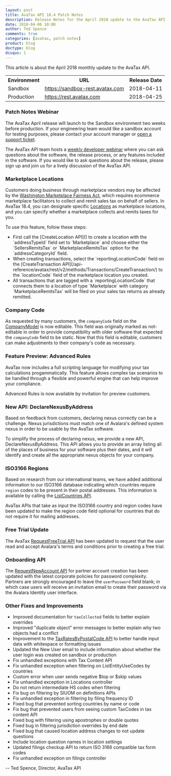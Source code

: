 ```yaml
---
layout: post
title: AvaTax API 18.4 Patch Notes
description: Release Notes for the April 2018 update to the AvaTax API
date: 2018-04-06 10:00
author: Ted Spence
comments: true
categories: [avatax, patch notes]
product: blog
doctype: blog
disqus: 1
---
```


This article is about the April 2018 monthly update to the AvaTax API.

<div class="mobile-table">
    <table class="styled-table">
        <tr>
            <th>Environment</th>
            <th>URL</th>
            <th>Release Date</th>
        </tr>
        <tr>
            <td>Sandbox</td>
            <td><a href="https://sandbox-rest.avatax.com">https://sandbox-rest.avatax.com</a></td>
            <td>2018-04-11</td>
        </tr>
        <tr>
            <td>Production</td>
            <td><a href="https://rest.avatax.com">https://rest.avatax.com</a></td>
            <td>2018-04-25</td>
        </tr>
    </table>
</div>

<h3>Patch Notes Webinar</h3>

The AvaTax April release will launch to the Sandbox environment two weeks before production. If your engineering team would like a sandbox account for testing purposes, please contact your account manager or [open a support ticket](https://help.avalara.com/Directory/Contact_Avalara/Submit_a_Case).

The AvaTax API team hosts a [weekly developer webinar](https://developer.avalara.com/resources/webinars/) where you can ask questions about the software, the release process, or any features included in the software.  If you would like to ask questions about the release, please sign up and join us for a lively discussion of the AvaTax API.

<h3>Marketplace Locations</h3>

Customers doing business through marketplace vendors may be affected by the [Washington Marketplace Fairness Act](https://dor.wa.gov/marketplacefairness), which requires ecommerce marketplace facilitators to collect and remit sales tax on behalf of sellers.  In AvaTax 18.4, you can designate specific [Locations](/api-reference/avatax/rest/v2/methods/Locations/) as marketplace locations, and you can specify whether a marketplace collects and remits taxes for you.

To use this feature, follow these steps:

<ul class="normal">
    <li>First call the [CreateLocation API]() to create a location with the `addressTypeId` field set to  `Marketplace` and choose either the `SellersRemitsTax` or `MarketplaceRemitsTax` option for the `addressCategoryId` field.</li>
    <li>When creating transactions, select the `reportingLocationCode` field on the [CreateTransaction API](/api-reference/avatax/rest/v2/methods/Transactions/CreateTransaction/) to the `locationCode` field of the marketplace location you created.</li>
    <li>All transactions that are tagged with a `reportingLocationCode` that connects them to a location of type `Marketplace` with category `MarketplaceRemitsTax` will be filed on your sales tax returns as already remitted.</li>
</ul>

<h3>Company Code</h3>

As requested by many customers, the `companyCode` field on the [CompanyModel](/api-reference/avatax/rest/v2/models/CompanyModel/) is now editable.  This field was originally marked as not-editable in order to provide compatibility with older software that expected the `companyCode` field to be static.  Now that this field is editable, customers can make adjustments to their company's code as necessary.

<h3>Feature Preview: Advanced Rules</h3>

AvaTax now includes a full scripting language for modifying your tax calculations progammatically.  This feature allows complex tax scenarios to be handled through a flexible and powerful engine that can help improve your compliance.

Advanced Rules is now available by invitation for preview customers.

<h3>New API: DeclareNexusByAddress</h3>

Based on feedback from customers, declaring nexus correctly can be a challenge.  Nexus jurisdictions must match one of Avalara's defined system nexus in order to be usable by the AvaTax software.

To simplify the process of declaring nexus, we provide a new API, DeclareNexusByAddress.  This API allows you to provide an array listing all of the places of business for your software plus their dates, and it will identify and create all the appropriate nexus objects for your company.

<h3>ISO3166 Regions</h3>

Based on research from our international teams, we have added additional information to our ISO3166 database indicating which countries require `region` codes to be present in their postal addresses.  This information is available by calling the [ListCountries API](/api-reference/avatax/rest/v2/methods/Definitions/ListCountries/).

AvaTax APIs that take as input the ISO3166 country and region codes have been updated to make the region code field optional for countries that do not require it for mailing addresses.

<h3>Free Trial Update</h3>

The AvaTax [RequestFreeTrial API](/api-reference/avatax/rest/v2/methods/Free/RequestFreeTrial/) has been updated to request that the user read and accept Avalara's terms and conditions prior to creating a free trial.

<h3>Onboarding API</h3>

The [RequestNewAccount API](/api-reference/avatax/rest/v2/methods/Onboarding/RequestNewAccount/) for partner account creation has been updated with the latest corporate policies for password complexity.  Partners are strongly encouraged to leave the `userPassword` field blank; in which case users will receive an invitation email to create their password via the Avalara Identity user interface.

<h3>Other Fixes and Improvements</h3>

<ul class="normal">
    <li>Improved documentation for <code class="highlight-rouge">taxCollected</code> fields to better explain overrides</li>
    <li>Improved "duplicate object" error messages to better explain why two objects had a conflict</li>
    <li>Improvement to the <a href="/api-reference/avatax/rest/v2/methods/Free/TaxRatesByPostalCode/">TaxRatesByPostalCode API</a> to better handle input data with whitespace or formatting issues</li>
    <li>Updated the New User email to include information about whether the user login was created on sandbox or production</li>
    <li>Fix unhandled exceptions with Tax Content API</li>
    <li>Fix unhandled exception when filtering on ListEntityUseCodes by countries</li>
    <li>Custom error when user sends negative $top or $skip values</li>
    <li>Fix unhandled exception in Locations controller</li>
    <li>Do not return intermediate HS codes when filtering</li>
    <li>Fix bug on filtering by SIUOM on definitions APIs</li>
    <li>Fix unhandled exception in filtering by filing frequency ID</li>
    <li>Fixed bug that prevented sorting countries by name or code</li>
    <li>Fix bug that prevented users from seeing custom TaxCodes in tax content API</li>
    <li>Fixed bug with filtering using apostrophes or double quotes</li>
    <li>Fixed bug in filtering jurisdiction overrides by end date</li>
    <li>Fixed bug that caused location address changes to not update questions</li>
    <li>Include location question names in location settings</li>
    <li>Updated filings checkup API to return ISO 3166 compatible tax form codes</li>
    <li>Fix unhandled exception on filings controller</li>
</ul>

-- Ted Spence, Director, AvaTax API
